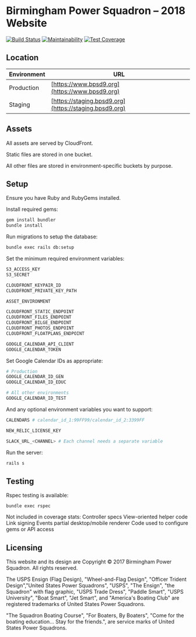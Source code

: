 # Birmingham Power Squadron – 2018 Website

[![Build Status](https://travis-ci.org/jfiander/bps.svg)](https://travis-ci.org/jfiander/bps)
[![Maintainability](https://api.codeclimate.com/v1/badges/96881399c3ad513707e3/maintainability)](https://codeclimate.com/github/jfiander/bps/maintainability)
[![Test Coverage](https://api.codeclimate.com/v1/badges/96881399c3ad513707e3/test_coverage)](https://codeclimate.com/github/jfiander/bps/test_coverage)

## Location

| Environment | URL                                                     |
|-------------|---------------------------------------------------------|
| Production  | [https://www.bpsd9.org](https://www.bpsd9.org)          |
| Staging     | [https://staging.bpsd9.org](https://staging.bpsd9.org)  |

## Assets

All assets are served by CloudFront.

Static files are stored in one bucket.

All other files are stored in environment-specific buckets by purpose.

## Setup

Ensure you have Ruby and RubyGems installed.

Install required gems:

```sh
gem install bundler
bundle install
```

Run migrations to setup the database:

```sh
bundle exec rails db:setup
```

Set the minimum required environment variables:

```sh
S3_ACCESS_KEY
S3_SECRET

CLOUDFRONT_KEYPAIR_ID
CLOUDFRONT_PRIVATE_KEY_PATH

ASSET_ENVIRONMENT

CLOUDFRONT_STATIC_ENDPOINT
CLOUDFRONT_FILES_ENDPOINT
CLOUDFRONT_BILGE_ENDPOINT
CLOUDFRONT_PHOTOS_ENDPOINT
CLOUDFRONT_FLOATPLANS_ENDPOINT

GOOGLE_CALENDAR_API_CLIENT
GOOGLE_CALENDAR_TOKEN
```

Set Google Calendar IDs as appropriate:

```sh
# Production
GOOGLE_CALENDAR_ID_GEN
GOOGLE_CALENDAR_ID_EDUC

# All other environments
GOOGLE_CALENDAR_ID_TEST
```

And any optional environment variables you want to support:

```sh
CALENDARS # calendar_id_1:99FF99/calendar_id_2:3399FF

NEW_RELIC_LICENSE_KEY

SLACK_URL_<CHANNEL> # Each channel needs a separate variable
```

Run the server:

```sh
rails s
```

## Testing

Rspec testing is available:

`bundle exec rspec`

Not included in coverage stats:
Controller specs
View-oriented helper code
Link signing
Events partial desktop/mobile renderer
Code used to configure gems or API access

## Licensing

This website and its design are Copyright © 2017 Birmingham Power Squadron. All rights reserved.

The USPS Ensign (Flag Design), "Wheel-and-Flag Design", "Officer Trident Design","United States Power Squadrons", "USPS", "The Ensign", "the Squadron" with flag graphic, "USPS Trade Dress", "Paddle Smart", "USPS University", "Boat Smart", "Jet Smart", and "America's Boating Club" are registered trademarks of United States Power Squadrons.

"The Squadron Boating Course", "For Boaters, By Boaters", "Come for the boating education... Stay for the friends.", are service marks of United States Power Squadrons.
